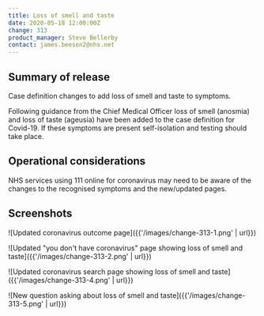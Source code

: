 ```yaml
---
title: Loss of smell and taste
date: 2020-05-18 12:00:00Z
change: 313
product_manager: Steve Bellerby
contact: james.beeson2@nhs.net
---
```


## Summary of release

Case definition changes to add loss of smell and taste to symptoms.

Following guidance from the Chief Medical Officer loss of smell (anosmia) and loss of taste (ageusia) have been added to the case definition for Covid-19. If these symptoms are present self-isolation and testing should take place.

## Operational considerations

NHS services using 111 online for coronavirus may need to be aware of the changes to the recognised symptoms and the new/updated pages.

## Screenshots

![Updated coronavirus outcome page]({{'/images/change-313-1.png' | url}})

![Updated "you don't have coronavirus" page showing loss of smell and taste]({{'/images/change-313-2.png' | url}})

![Updated coronavirus search page showing loss of smell and taste]({{'/images/change-313-4.png' | url}})

![New question asking about loss of smell and taste]({{'/images/change-313-5.png' | url}})
